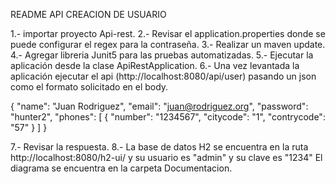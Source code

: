 README
API CREACION DE USUARIO

1.- importar proyecto Api-rest.
2.- Revisar el application.properties donde se puede configurar el regex para la contraseña.
3.- Realizar un maven update.
4.- Agregar libreria Junit5 para las pruebas automatizadas.
5.- Ejecutar la aplicación desde la clase ApiRestApplication.
6.- Una vez levantada la aplicación ejecutar el api (http://localhost:8080/api/user) pasando un json como el formato solicitado en el body.

{
"name": "Juan Rodriguez",
"email": "juan@rodriguez.org",
"password": "hunter2",
  "phones": [
    {
    "number": "1234567",
    "citycode": "1",
    "contrycode": "57"
    }
  ]
}

7.- Revisar la respuesta.
8.- La base de datos H2 se encuentra en la ruta http://localhost:8080/h2-ui/ y su usuario es "admin" y su clave es "1234"
El diagrama se encuentra en la carpeta Documentacion.
